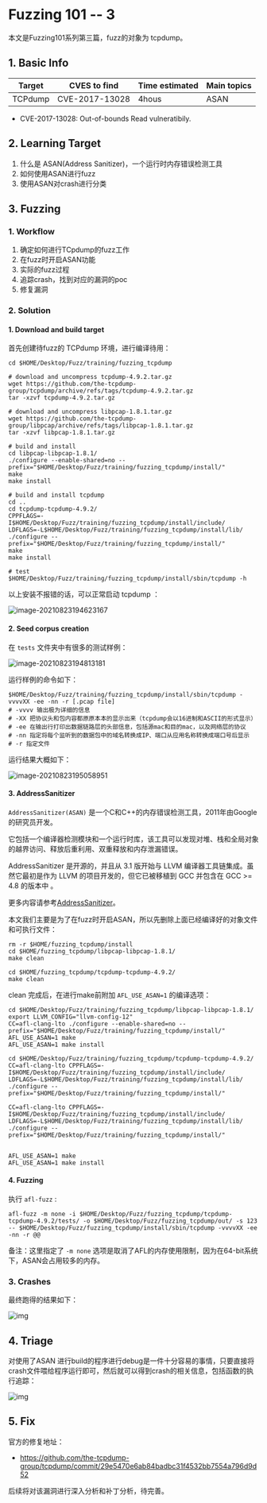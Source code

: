 # 

# Fuzzing 101 -- 3


本文是Fuzzing101系列第三篇，fuzz的对象为 tcpdump。

<!--more-->

## 1. Basic Info

| Target  | CVES to find                      | Time estimated | Main topics                                |
| ------- | --------------------------------- | -------------- | ------------------------------------------ |
| TCPdump | CVE-2017-13028 | 4hous         | ASAN |

- CVE-2017-13028: Out-of-bounds Read vulneratibily.

## 2. Learning Target 

1. 什么是 ASAN(Address Sanitizer)，一个运行时内存错误检测工具
2. 如何使用ASAN进行fuzz
3. 使用ASAN对crash进行分类

## 3. Fuzzing

### 1. Workflow

1. 确定如何进行TCpdump的fuzz工作
2. 在fuzz时开启ASAN功能
3. 实际的fuzz过程
4. 追踪crash，找到对应的漏洞的poc
6. 修复漏洞

### 2. Solution

#### 1. Download and build target

首先创建待fuzz的 TCPdump 环境，进行编译待用：

```SHELL
cd $HOME/Desktop/Fuzz/training/fuzzing_tcpdump

# download and uncompress tcpdump-4.9.2.tar.gz
wget https://github.com/the-tcpdump-group/tcpdump/archive/refs/tags/tcpdump-4.9.2.tar.gz
tar -xzvf tcpdump-4.9.2.tar.gz

# download and uncompress libpcap-1.8.1.tar.gz
wget https://github.com/the-tcpdump-group/libpcap/archive/refs/tags/libpcap-1.8.1.tar.gz
tar -xzvf libpcap-1.8.1.tar.gz

# build and install
cd libpcap-libpcap-1.8.1/
./configure --enable-shared=no --prefix="$HOME/Desktop/Fuzz/training/fuzzing_tcpdump/install/"
make
make install

# build and install tcpdump
cd ..
cd tcpdump-tcpdump-4.9.2/
CPPFLAGS=-I$HOME/Desktop/Fuzz/training/fuzzing_tcpdump/install/include/ LDFLAGS=-L$HOME/Desktop/Fuzz/training/fuzzing_tcpdump/install/lib/ ./configure --prefix="$HOME/Desktop/Fuzz/training/fuzzing_tcpdump/install/"
make
make install

# test
$HOME/Desktop/Fuzz/training/fuzzing_tcpdump/install/sbin/tcpdump -h
```

以上安装不报错的话，可以正常启动 tcpdump ：

![image-20210823194623167](https://cdn.jsdelivr.net/gh/AlexsanderShaw/BlogImages@main/img/vuln/shebei20210823194623.png)

#### 2. Seed corpus creation

在 `tests` 文件夹中有很多的测试样例：

![image-20210823194813181](https://cdn.jsdelivr.net/gh/AlexsanderShaw/BlogImages@main/img/vuln/shebei20210823194813.png)

运行样例的命令如下：

```shell
$HOME/Desktop/Fuzz/training/fuzzing_tcpdump/install/sbin/tcpdump -vvvvXX -ee -nn -r [.pcap file]
# -vvvv 输出极为详细的信息
# -XX 把协议头和包内容都原原本本的显示出来（tcpdump会以16进制和ASCII的形式显示）
# -ee 在输出行打印出数据链路层的头部信息，包括源mac和目的mac，以及网络层的协议
# -nn 指定将每个监听到的数据包中的域名转换成IP、端口从应用名称转换成端口号后显示
# -r 指定文件
```

运行结果大概如下：

![image-20210823195058951](https://cdn.jsdelivr.net/gh/AlexsanderShaw/BlogImages@main/img/vuln/shebei20210823195058.png)

#### 3. AddressSanitizer

`AddressSanitizer(ASAN)` 是一个C和C++的内存错误检测工具，2011年由Google的研究员开发。

它包括一个编译器检测模块和一个运行时库，该工具可以发现对堆、栈和全局对象的越界访问、释放后重利用、双重释放和内存泄漏错误。

AddressSanitizer 是开源的，并且从 3.1 版开始与 LLVM 编译器工具链集成。虽然它最初是作为 LLVM 的项目开发的，但它已被移植到 GCC 并包含在 GCC >= 4.8 的版本中 。

更多内容请参考[AddressSanitizer](https://clang.llvm.org/docs/AddressSanitizer.html)。

本文我们主要是为了在fuzz时开启ASAN，所以先删除上面已经编译好的对象文件和可执行文件：

```shell
rm -r $HOME/fuzzing_tcpdump/install
cd $HOME/fuzzing_tcpdump/libpcap-libpcap-1.8.1/
make clean

cd $HOME/fuzzing_tcpdump/tcpdump-tcpdump-4.9.2/
make clean
```

clean 完成后，在进行make前附加 `AFL_USE_ASAN=1` 的编译选项：

```shell
cd $HOME/Desktop/Fuzz/training/fuzzing_tcpdump/libpcap-libpcap-1.8.1/
export LLVM_CONFIG="llvm-config-12"
CC=afl-clang-lto ./configure --enable-shared=no --prefix="$HOME/Desktop/Fuzz/training/fuzzing_tcpdump/install/"
AFL_USE_ASAN=1 make
AFL_USE_ASAN=1 make install

cd $HOME/Desktop/Fuzz/training/fuzzing_tcpdump/tcpdump-tcpdump-4.9.2/
CC=afl-clang-lto CPPFLAGS=-I$HOME/Desktop/Fuzz/training/fuzzing_tcpdump/install/include/ LDFLAGS=-L$HOME/Desktop/Fuzz/training/fuzzing_tcpdump/install/lib/ ./configure --prefix="$HOME/Desktop/Fuzz/training/fuzzing_tcpdump/install/"

CC=afl-clang-lto CPPFLAGS=-I$HOME/Desktop/Fuzz/training/fuzzing_tcpdump/install/include/ LDFLAGS=-L$HOME/Desktop/Fuzz/training/fuzzing_tcpdump/install/lib/ ./configure --prefix="$HOME/Desktop/Fuzz/training/fuzzing_tcpdump/install/"


AFL_USE_ASAN=1 make
AFL_USE_ASAN=1 make install
```

#### 4. Fuzzing

执行 `afl-fuzz` :

```shell
afl-fuzz -m none -i $HOME/Desktop/Fuzz/fuzzing_tcpdump/tcpdump-tcpdump-4.9.2/tests/ -o $HOME/Desktop/Fuzz/fuzzing_tcpdump/out/ -s 123 -- $HOME/Desktop/Fuzz/fuzzing_tcpdump/install/sbin/tcpdump -vvvvXX -ee -nn -r @@
```

备注：这里指定了 `-m none` 选项是取消了AFL的内存使用限制，因为在64-bit系统下，ASAN会占用较多的内存。

### 3. Crashes

最终跑得的结果如下：

![img](https://github.com/antonio-morales/Fuzzing101/raw/main/Exercise%203/Images/Image3.png)

## 4. Triage

对使用了ASAN 进行build的程序进行debug是一件十分容易的事情，只要直接将crash文件喂给程序运行即可，然后就可以得到crash的相关信息，包括函数的执行追踪：

![img](https://cdn.jsdelivr.net/gh/AlexsanderShaw/BlogImages@main/img/vuln/shebei20210824081203.png)

## 5. Fix

官方的修复地址：

- https://github.com/the-tcpdump-group/tcpdump/commit/29e5470e6ab84badbc31f4532bb7554a796d9d52

后续将对该漏洞进行深入分析和补丁分析，待完善。


